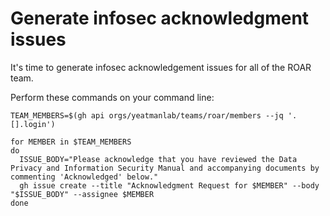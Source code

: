 # Generate infosec acknowledgment issues

It's time to generate infosec acknowledgement issues for all of the ROAR team.

Perform these commands on your command line:

```shell
TEAM_MEMBERS=$(gh api orgs/yeatmanlab/teams/roar/members --jq '.[].login')

for MEMBER in $TEAM_MEMBERS
do
  ISSUE_BODY="Please acknowledge that you have reviewed the Data Privacy and Information Security Manual and accompanying documents by commenting 'Acknowledged' below."
  gh issue create --title "Acknowledgment Request for $MEMBER" --body "$ISSUE_BODY" --assignee $MEMBER
done
```
